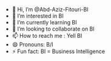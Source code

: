 - 👋 Hi, I’m @Abd-Aziz-Fitouri-BI
- 👀 I’m interested in BI
- 🌱 I’m currently learning BI
- 💞️ I’m looking to collaborate on BI
- 📫 How to reach me : Yell BI
- 😄 Pronouns: B/I
- ⚡ Fun fact: BI = Business Intelligence

<!---
Abd-Aziz-Fitouri-BI/Abd-Aziz-Fitouri-BI is a ✨ special ✨ repository because its `README.md` (this file) appears on your GitHub profile.
You can click the Preview link to take a look at your changes.
--->
